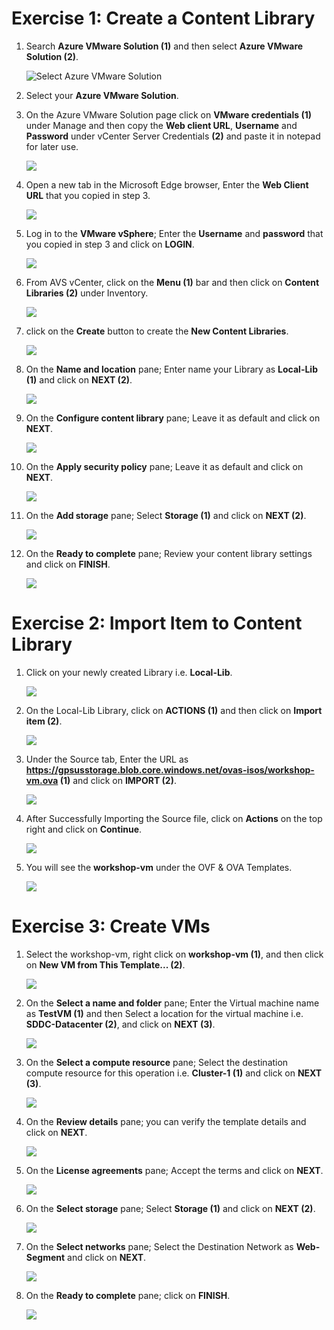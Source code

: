 # Exercise 1: Create a Content Library

1. Search **Azure VMware Solution (1)** and then select **Azure VMware Solution (2)**.

   ![](./Images/3.1.png "Select Azure VMware Solution")

1. Select your **Azure VMware Solution**.
1. On the Azure VMware Solution page click on **VMware credentials (1)** under Manage and then copy the **Web client URL**, **Username** and **Password** under vCenter Server Credentials **(2)** and paste it in notepad for later use.

   ![](./Images/3.2.jpg)

1. Open a new tab in the Microsoft Edge browser, Enter the **Web Client URL** that you copied in step 3. 

   ![](./Images/new3.2.jpg)

1. Log in to the **VMware vSphere**; Enter the **Username** and **password** that you copied in step 3 and click on **LOGIN**.

   ![](./Images/3.3.jpg)

1. From AVS vCenter, click on the **Menu (1)** bar and then click on **Content Libraries (2)** under Inventory.

   ![](./Images/3.4.jpg)

1. click on the **Create** button to create the **New Content Libraries**.

   ![](./Images/new3.5.png)

1. On the **Name and location** pane; Enter name your Library as **Local-Lib (1)** and click on **NEXT (2)**.

   ![](./Images/3.5.jpg)

1. On the **Configure content library** pane; Leave it as default and click on **NEXT**.

   ![](./Images/3.6.jpg)

1. On the **Apply security policy** pane; Leave it as default and click on **NEXT**.

   ![](./Images/3.7.jpg)

1. On the **Add storage** pane; Select **Storage (1)** and click on **NEXT (2)**.

   ![](./Images/3.8.jpg)

1. On the **Ready to complete** pane; Review your content library settings and click on **FINISH**.

   ![](./Images/3.9.jpg)
   
# Exercise 2: Import Item to Content Library 

1. Click on your newly created Library i.e. **Local-Lib**.

   ![](./Images/3.10.jpg)

1. On the Local-Lib Library, click on **ACTIONS (1)** and then click on **Import item (2)**.

   ![](./Images/3.11.jpg)

1. Under the Source tab, Enter the URL as **https://gpsusstorage.blob.core.windows.net/ovas-isos/workshop-vm.ova (1)** and click on **IMPORT (2)**.

   ![](./Images/3.12.jpg)

1. After Successfully Importing the Source file, click on **Actions** on the top right and click on **Continue**.

   ![](./Images/3.13.jpg)

1. You will see the **workshop-vm** under the OVF & OVA Templates.

   ![](./Images/3.14.jpg)
   
# Exercise 3: Create VMs

1. Select the workshop-vm, right click on **workshop-vm (1)**, and then click on **New VM from This Template... (2)**.

   ![](./Images/3.15.jpg)

1. On the **Select a name and folder** pane; Enter the Virtual machine name as **TestVM (1)** and then Select a location for the virtual machine i.e. **SDDC-Datacenter (2)**, and click on **NEXT (3)**.

   ![](./Images/3.16.jpg)

1. On the **Select a compute resource** pane; Select the destination compute resource for this operation i.e. **Cluster-1 (1)** and click on **NEXT (3)**.

   ![](./Images/3.17.jpg)

1. On the **Review details** pane; you can verify the template details and click on **NEXT**.

   ![](./Images/3.18.jpg)

1. On the **License agreements** pane; Accept the terms and click on **NEXT**.

   ![](./Images/3.19.jpg)

1. On the **Select storage** pane; Select **Storage (1)** and click on **NEXT (2)**.

   ![](./Images/3.20.jpg)

1. On the **Select networks** pane; Select the Destination Network as **Web-Segment** and click on **NEXT**.

   ![](./Images/3.21.jpg)

1. On the **Ready to complete** pane; click on **FINISH**.

   ![](./Images/3.22.jpg)

